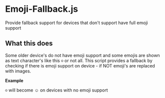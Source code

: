 # Emoji-Fallback.js
Provide fallback support for devices that don't support have full emoji support


## What this does 
Some older device's do not have emoji support and some emojis are shown as text character's like this <code>☺</code> or not all. This script provides a fallback by checking if there is emoji support on device - if NOT emoji's are replaced with images. 

**Example**

<code>☺</code> will become ☺ on devices with no emoji support


